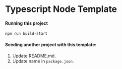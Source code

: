 # Typescript Node Template


#### Running this project

```
npm run build-start
```

#### Seeding another project with this template:
1. Update README.md.
2. Update name in `package.json`.
